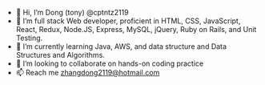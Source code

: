 - 👋 Hi, I’m Dong (tony) @cptntz2119
- 👀 I’m full stack Web developer, proficient in HTML, CSS, JavaScript, React, Redux, Node.JS, Express, MySQL, jQuery, Ruby on Rails, and Unit Testing.
- 🌱 I’m currently learning Java, AWS, and data structure and Data Structures and Algorithms.
- 💞️ I’m looking to collaborate on hands-on coding practice
- 📫 Reach me zhangdong2119@hotmail.com

<!---
cptntz2119/cptntz2119 is a ✨ special ✨ repository because its `README.md` (this file) appears on your GitHub profile.
You can click the Preview link to take a look at your changes.
--->
